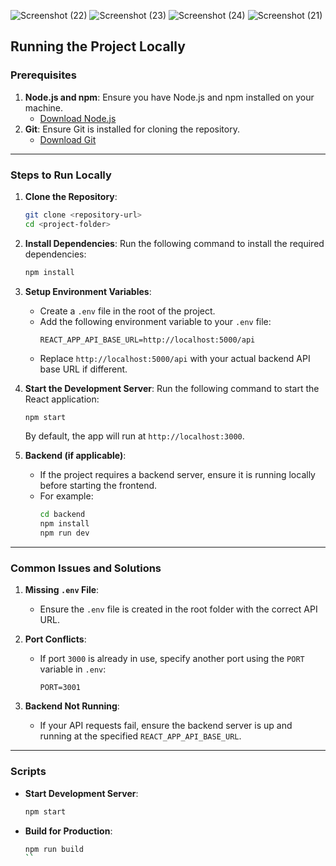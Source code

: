 ![Screenshot (22)](https://github.com/user-attachments/assets/85df9113-a5df-464f-9697-e7b5d86ab3df)
![Screenshot (23)](https://github.com/user-attachments/assets/b722d5a8-cb5e-4cc1-805e-60eec5b634cc)
![Screenshot (24)](https://github.com/user-attachments/assets/3766fc0c-ca3b-459d-97ac-c0820a1e961e)
![Screenshot (21)](https://github.com/user-attachments/assets/12e1e308-de24-4546-a31d-a7ed9b158620)






## Running the Project Locally

### Prerequisites

1. **Node.js and npm**: Ensure you have Node.js and npm installed on your machine.
   - [Download Node.js](https://nodejs.org/)
2. **Git**: Ensure Git is installed for cloning the repository.
   - [Download Git](https://git-scm.com/)

---

### Steps to Run Locally

1. **Clone the Repository**:
   ```bash
   git clone <repository-url>
   cd <project-folder>
   ```

2. **Install Dependencies**:
   Run the following command to install the required dependencies:
   ```bash
   npm install
   ```

3. **Setup Environment Variables**:
   - Create a `.env` file in the root of the project.
   - Add the following environment variable to your `.env` file:
     ```env
     REACT_APP_API_BASE_URL=http://localhost:5000/api
     ```
   - Replace `http://localhost:5000/api` with your actual backend API base URL if different.

4. **Start the Development Server**:
   Run the following command to start the React application:
   ```bash
   npm start
   ```

   By default, the app will run at `http://localhost:3000`.

5. **Backend (if applicable)**:
   - If the project requires a backend server, ensure it is running locally before starting the frontend.
   - For example:
     ```bash
     cd backend
     npm install
     npm run dev
     ```

---



### Common Issues and Solutions

1. **Missing `.env` File**:
   - Ensure the `.env` file is created in the root folder with the correct API URL.

2. **Port Conflicts**:
   - If port `3000` is already in use, specify another port using the `PORT` variable in `.env`:
     ```env
     PORT=3001
     ```

3. **Backend Not Running**:
   - If your API requests fail, ensure the backend server is up and running at the specified `REACT_APP_API_BASE_URL`.

---

### Scripts

- **Start Development Server**:
  ```bash
  npm start
  ```
- **Build for Production**:
  ```bash
  npm run build
  ``
